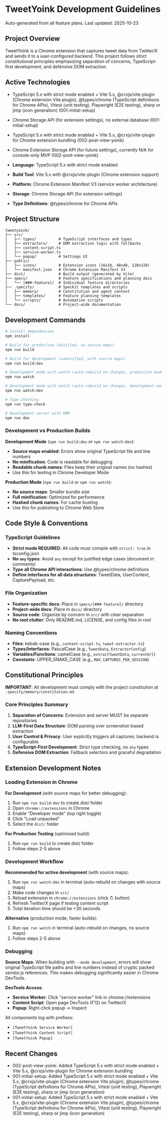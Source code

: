 # TweetYoink Development Guidelines

Auto-generated from all feature plans. Last updated: 2025-10-23

## Project Overview

TweetYoink is a Chrome extension that captures tweet data from Twitter/X and sends it to a user-configured backend. This project follows strict constitutional principles emphasizing separation of concerns, TypeScript-first development, and defensive DOM extraction.

## Active Technologies
- TypeScript 5.x with strict mode enabled + Vite 5.x, @crxjs/vite-plugin (Chrome extension Vite plugin), @types/chrome (TypeScript definitions for Chrome APIs), Vitest (unit testing), Playwright (E2E testing), sharp or jimp (icon generation) (001-initial-setup)
- Chrome Storage API (for extension settings), no external database (001-initial-setup)
- TypeScript 5.x with strict mode enabled + Vite 5.x, @crxjs/vite-plugin for Chrome extension bundling (002-post-view-yoink)
- Chrome Extension Storage API (for future settings), currently N/A for console-only MVP (002-post-view-yoink)

- **Language**: TypeScript 5.x with strict mode enabled
- **Build Tool**: Vite 5.x with @crxjs/vite-plugin (Chrome extension support)
- **Platform**: Chrome Extension Manifest V3 (service worker architecture)
- **Storage**: Chrome Storage API (for extension settings)
- **Type Definitions**: @types/chrome for Chrome APIs

## Project Structure

```text
tweetyoink/
├── src/
│   ├── types/          # TypeScript interfaces and types
│   ├── extractors/     # DOM extraction logic with fallbacks
│   ├── content-script.ts
│   ├── service-worker.ts
│   └── popup/          # Settings UI
├── public/
│   ├── icons/          # Extension icons (16x16, 48x48, 128x128)
│   └── manifest.json   # Chrome Extension Manifest V3
├── dist/               # Build output (generated by Vite)
├── specs/              # Feature specifications and planning docs
│   └── [###-feature]/  # Individual feature directories
├── .specify/           # Speckit templates and scripts
│   ├── memory/         # Constitution and agent context
│   ├── templates/      # Feature planning templates
│   └── scripts/        # Automation scripts
└── docs/               # Project-wide documentation
```

## Development Commands

```bash
# Install dependencies
npm install

# Build for production (minified, no source maps)
npm run build

# Build for development (unminified, with source maps)
npm run build:dev

# Development mode with watch (auto-rebuild on changes, production mode)
npm run watch

# Development mode with watch (auto-rebuild on changes, development mode with source maps)
npm run watch:dev

# Type checking
npm run type-check

# Development server with HMR
npm run dev
```

### Development vs Production Builds

**Development Mode** (`npm run build:dev` or `npm run watch:dev`):
- **Source maps enabled**: Errors show original TypeScript file and line numbers
- **No minification**: Code is readable for debugging
- **Readable chunk names**: Files keep their original names (no hashes)
- Use this for testing in Chrome Developer Mode

**Production Mode** (`npm run build` or `npm run watch`):
- **No source maps**: Smaller bundle size
- **Full minification**: Optimized for performance
- **Hashed chunk names**: For cache busting
- Use this for publishing to Chrome Web Store

## Code Style & Conventions

### TypeScript Guidelines
- **Strict mode REQUIRED**: All code must compile with `strict: true` in tsconfig.json
- **No `any` types**: Avoid `any` except for justified edge cases (document in comments)
- **Type all Chrome API interactions**: Use @types/chrome definitions
- **Define interfaces for all data structures**: TweetData, UserContext, CapturePayload, etc.

### File Organization
- **Feature-specific docs**: Place in `specs/[###-feature]/` directory
- **Project-wide docs**: Place in `docs/` directory
- **Source code**: Organize by concern in `src/` with clear separation
- **No root clutter**: Only README.md, LICENSE, and config files in root

### Naming Conventions
- **Files**: kebab-case (e.g., `content-script.ts`, `tweet-extractor.ts`)
- **Types/Interfaces**: PascalCase (e.g., `TweetData`, `ExtractorConfig`)
- **Variables/Functions**: camelCase (e.g., `extractTweetData`, `currentUrl`)
- **Constants**: UPPER_SNAKE_CASE (e.g., `MAX_CAPTURES_PER_SESSION`)

## Constitutional Principles

**IMPORTANT**: All development must comply with the project constitution at `.specify/memory/constitution.md`

### Core Principles Summary
1. **Separation of Concerns**: Extension and server MUST be separate repositories
2. **LLM-First Data Structure**: DOM parsing over screenshot-based extraction
3. **User Control & Privacy**: User explicitly triggers all captures; backend is configurable
4. **TypeScript-First Development**: Strict type checking, no `any` types
5. **Defensive DOM Extraction**: Fallback selectors and graceful degradation

## Extension Development Notes

### Loading Extension in Chrome

**For Development** (with source maps for better debugging):
1. Run `npm run build:dev` to create dist/ folder
2. Open `chrome://extensions` in Chrome
3. Enable "Developer mode" (top right toggle)
4. Click "Load unpacked"
5. Select the `dist/` folder

**For Production Testing** (optimized build):
1. Run `npm run build` to create dist/ folder
2. Follow steps 2-5 above

### Development Workflow

**Recommended for active development** (with source maps):
1. Run `npm run watch:dev` in terminal (auto-rebuild on changes with source maps)
2. Make code changes in `src/`
3. Reload extension in `chrome://extensions` (click ↻ button)
4. Refresh Twitter/X page if testing content script
5. Total iteration time should be <30 seconds

**Alternative** (production mode, faster builds):
1. Run `npm run watch` in terminal (auto-rebuild on changes, no source maps)
2. Follow steps 2-5 above

### Debugging

**Source Maps**: When building with `--mode development`, errors will show original TypeScript file paths and line numbers instead of cryptic packed vendor.js references. This makes debugging significantly easier in Chrome DevTools.

**DevTools Access**:
- **Service Worker**: Click "service worker" link in chrome://extensions
- **Content Script**: Open page DevTools (F12) on Twitter/X
- **Popup**: Right-click popup → Inspect

All components log with prefixes:
- `[TweetYoink Service Worker]`
- `[TweetYoink Content Script]`
- `[TweetYoink Popup]`

## Recent Changes
- 002-post-view-yoink: Added TypeScript 5.x with strict mode enabled + Vite 5.x, @crxjs/vite-plugin for Chrome extension bundling
- 001-initial-setup: Added TypeScript 5.x with strict mode enabled + Vite 5.x, @crxjs/vite-plugin (Chrome extension Vite plugin), @types/chrome (TypeScript definitions for Chrome APIs), Vitest (unit testing), Playwright (E2E testing), sharp or jimp (icon generation)
- 001-initial-setup: Added TypeScript 5.x with strict mode enabled + Vite 5.x, @crxjs/vite-plugin (Chrome extension Vite plugin), @types/chrome (TypeScript definitions for Chrome APIs), Vitest (unit testing), Playwright (E2E testing), sharp or jimp (icon generation)

<!-- MANUAL ADDITIONS START -->
<!-- MANUAL ADDITIONS END -->

